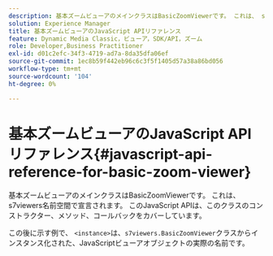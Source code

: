 ```yaml
---
description: 基本ズームビューアのメインクラスはBasicZoomViewerです。 これは、 s7viewers名前空間で宣言されます。 このJavaScript APIは、このクラスのコンストラクター、メソッド、コールバックをカバーしています。
solution: Experience Manager
title: 基本ズームビューアのJavaScript APIリファレンス
feature: Dynamic Media Classic，ビューア，SDK/API，ズーム
role: Developer,Business Practitioner
exl-id: d01c2efc-34f3-4719-ad7a-8da35dfa06ef
source-git-commit: 1ec8b59f442eb96c6c3f5f1405d57a38a86bd056
workflow-type: tm+mt
source-wordcount: '104'
ht-degree: 0%

---
```


# 基本ズームビューアのJavaScript APIリファレンス{#javascript-api-reference-for-basic-zoom-viewer}

基本ズームビューアのメインクラスはBasicZoomViewerです。 これは、 s7viewers名前空間で宣言されます。 このJavaScript APIは、このクラスのコンストラクター、メソッド、コールバックをカバーしています。

この後に示す例で、 `<instance>`は、`s7viewers.BasicZoomViewer`クラスからインスタンス化された、JavaScriptビューアオブジェクトの実際の名前です。
